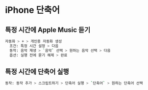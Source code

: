 # iPhone 단축어

## 특정 시간에 Apple Music 듣기
```sh
자동화 > + > 개인용 자동화 생성
  조건: 특정 시간 설정 > 다음
  동작: 음악 재생 > `음악` 선택 > 원하는 음악 선택 > 다음
  옵션: 실행 전에 묻기 해제 > 완료
```

## 특정 시간에 단축어 실행
```sh
동작: 동작 추가 > 스크립트하기 > 단축어 실행 > `단축어` > 원하는 단축어 선택
```

